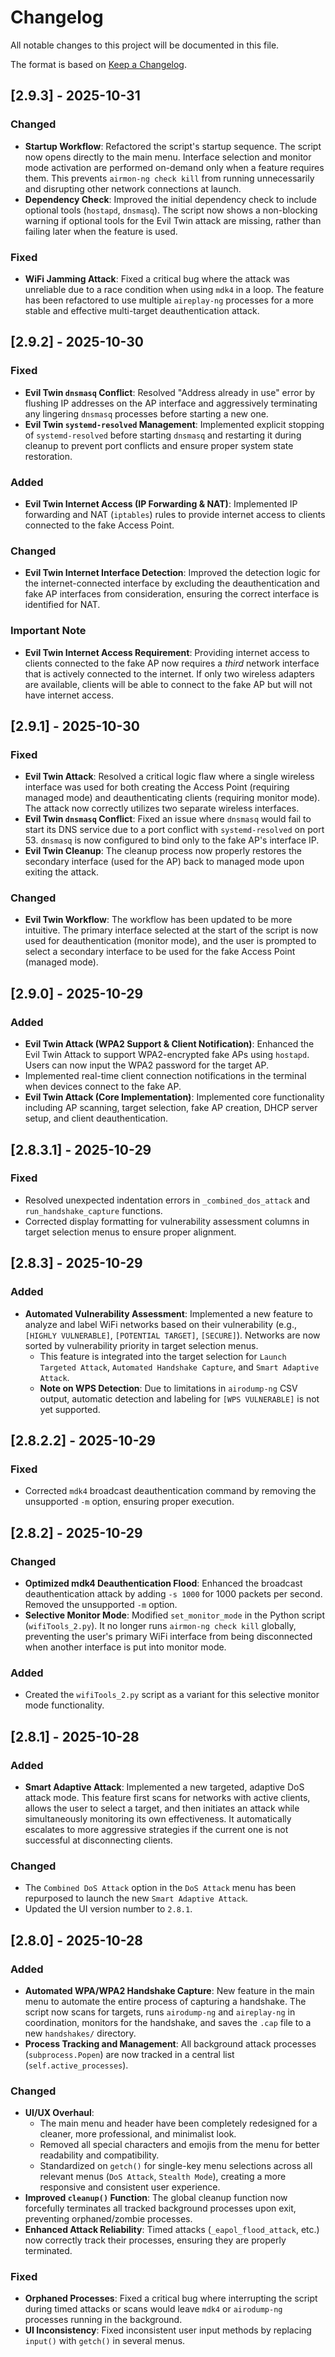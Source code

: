 # Changelog

All notable changes to this project will be documented in this file.

The format is based on [Keep a Changelog](https://keepachangelog.com/en/1.0.0/).

## [2.9.3] - 2025-10-31

### Changed
- **Startup Workflow**: Refactored the script's startup sequence. The script now opens directly to the main menu. Interface selection and monitor mode activation are performed on-demand only when a feature requires them. This prevents `airmon-ng check kill` from running unnecessarily and disrupting other network connections at launch.
- **Dependency Check**: Improved the initial dependency check to include optional tools (`hostapd`, `dnsmasq`). The script now shows a non-blocking warning if optional tools for the Evil Twin attack are missing, rather than failing later when the feature is used.

### Fixed
- **WiFi Jamming Attack**: Fixed a critical bug where the attack was unreliable due to a race condition when using `mdk4` in a loop. The feature has been refactored to use multiple `aireplay-ng` processes for a more stable and effective multi-target deauthentication attack.

## [2.9.2] - 2025-10-30

### Fixed
- **Evil Twin `dnsmasq` Conflict**: Resolved "Address already in use" error by flushing IP addresses on the AP interface and aggressively terminating any lingering `dnsmasq` processes before starting a new one.
- **Evil Twin `systemd-resolved` Management**: Implemented explicit stopping of `systemd-resolved` before starting `dnsmasq` and restarting it during cleanup to prevent port conflicts and ensure proper system state restoration.

### Added
- **Evil Twin Internet Access (IP Forwarding & NAT)**: Implemented IP forwarding and NAT (`iptables`) rules to provide internet access to clients connected to the fake Access Point.

### Changed
- **Evil Twin Internet Interface Detection**: Improved the detection logic for the internet-connected interface by excluding the deauthentication and fake AP interfaces from consideration, ensuring the correct interface is identified for NAT.

### Important Note
- **Evil Twin Internet Access Requirement**: Providing internet access to clients connected to the fake AP now requires a *third* network interface that is actively connected to the internet. If only two wireless adapters are available, clients will be able to connect to the fake AP but will not have internet access.

## [2.9.1] - 2025-10-30

### Fixed
- **Evil Twin Attack**: Resolved a critical logic flaw where a single wireless interface was used for both creating the Access Point (requiring managed mode) and deauthenticating clients (requiring monitor mode). The attack now correctly utilizes two separate wireless interfaces.
- **Evil Twin `dnsmasq` Conflict**: Fixed an issue where `dnsmasq` would fail to start its DNS service due to a port conflict with `systemd-resolved` on port 53. `dnsmasq` is now configured to bind only to the fake AP's interface IP.
- **Evil Twin Cleanup**: The cleanup process now properly restores the secondary interface (used for the AP) back to managed mode upon exiting the attack.

### Changed
- **Evil Twin Workflow**: The workflow has been updated to be more intuitive. The primary interface selected at the start of the script is now used for deauthentication (monitor mode), and the user is prompted to select a secondary interface to be used for the fake Access Point (managed mode).

## [2.9.0] - 2025-10-29

### Added
- **Evil Twin Attack (WPA2 Support & Client Notification)**: Enhanced the Evil Twin Attack to support WPA2-encrypted fake APs using `hostapd`. Users can now input the WPA2 password for the target AP.
- Implemented real-time client connection notifications in the terminal when devices connect to the fake AP.
- **Evil Twin Attack (Core Implementation)**: Implemented core functionality including AP scanning, target selection, fake AP creation, DHCP server setup, and client deauthentication.

## [2.8.3.1] - 2025-10-29

### Fixed
- Resolved unexpected indentation errors in `_combined_dos_attack` and `run_handshake_capture` functions.
- Corrected display formatting for vulnerability assessment columns in target selection menus to ensure proper alignment.

## [2.8.3] - 2025-10-29

### Added
- **Automated Vulnerability Assessment**: Implemented a new feature to analyze and label WiFi networks based on their vulnerability (e.g., `[HIGHLY VULNERABLE]`, `[POTENTIAL TARGET]`, `[SECURE]`). Networks are now sorted by vulnerability priority in target selection menus.
    - This feature is integrated into the target selection for `Launch Targeted Attack`, `Automated Handshake Capture`, and `Smart Adaptive Attack`.
    - **Note on WPS Detection**: Due to limitations in `airodump-ng` CSV output, automatic detection and labeling for `[WPS VULNERABLE]` is not yet supported.

## [2.8.2.2] - 2025-10-29

### Fixed
- Corrected `mdk4` broadcast deauthentication command by removing the unsupported `-m` option, ensuring proper execution.

## [2.8.2] - 2025-10-29

### Changed
- **Optimized mdk4 Deauthentication Flood**: Enhanced the broadcast deauthentication attack by adding `-s 1000` for 1000 packets per second. Removed the unsupported `-m` option.
- **Selective Monitor Mode**: Modified `set_monitor_mode` in the Python script (`wifiTools_2.py`). It no longer runs `airmon-ng check kill` globally, preventing the user's primary WiFi interface from being disconnected when another interface is put into monitor mode.

### Added
- Created the `wifiTools_2.py` script as a variant for this selective monitor mode functionality.

## [2.8.1] - 2025-10-28

### Added
- **Smart Adaptive Attack**: Implemented a new targeted, adaptive DoS attack mode. This feature first scans for networks with active clients, allows the user to select a target, and then initiates an attack while simultaneously monitoring its own effectiveness. It automatically escalates to more aggressive strategies if the current one is not successful at disconnecting clients.

### Changed
- The `Combined DoS Attack` option in the `DoS Attack` menu has been repurposed to launch the new `Smart Adaptive Attack`.
- Updated the UI version number to `2.8.1`.

## [2.8.0] - 2025-10-28

### Added
- **Automated WPA/WPA2 Handshake Capture**: New feature in the main menu to automate the entire process of capturing a handshake. The script now scans for targets, runs `airodump-ng` and `aireplay-ng` in coordination, monitors for the handshake, and saves the `.cap` file to a new `handshakes/` directory.
- **Process Tracking and Management**: All background attack processes (`subprocess.Popen`) are now tracked in a central list (`self.active_processes`).

### Changed
- **UI/UX Overhaul**:
    - The main menu and header have been completely redesigned for a cleaner, more professional, and minimalist look.
    - Removed all special characters and emojis from the menu for better readability and compatibility.
    - Standardized on `getch()` for single-key menu selections across all relevant menus (`DoS Attack`, `Stealth Mode`), creating a more responsive and consistent user experience.
- **Improved `cleanup()` Function**: The global cleanup function now forcefully terminates all tracked background processes upon exit, preventing orphaned/zombie processes.
- **Enhanced Attack Reliability**: Timed attacks (`_eapol_flood_attack`, etc.) now correctly track their processes, ensuring they are properly terminated.

### Fixed
- **Orphaned Processes**: Fixed a critical bug where interrupting the script during timed attacks or scans would leave `mdk4` or `airodump-ng` processes running in the background.
- **UI Inconsistency**: Fixed inconsistent user input methods by replacing `input()` with `getch()` in several menus.
